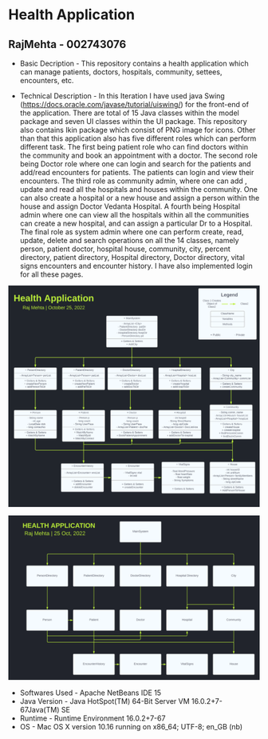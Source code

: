 # Health Application
## RajMehta - 002743076

* Basic Decription - This repository contains a health application which can manage patients, doctors, hospitals, community, settees, encounters, etc. 

* Technical Description - In this Iteration I have used java Swing (https://docs.oracle.com/javase/tutorial/uiswing/) for the front-end of the application. There are total of 15 Java classes within the model package and seven UI classes within the UI package. This repository also contains Ikin package which consist of PNG image for icons. Other than that this application also has five different roles which can perform different task. The first being patient role who can find doctors within the community and book an appointment with a doctor. The second role being Doctor role where one can login and search for the patients and add/read encounters for patients. The patients can login and view their encounters. The third role as community admin, where one can add , update and read all the hospitals and houses within the community. One can also create a hospital or a new house and assign a person within the house and assign Doctor Vedanta Hospital. A fourth being Hospital admin where one can view all the hospitals within all the communities can create a new hospital, and can assign a particular Dr to a Hospital. The final role as system admin where one can perform create, read, update, delete and search operations on all the 14 classes, namely person, patient doctor, hospital house, community, city, percent directory, patient directory, Hospital directory, Doctor directory, vital signs encounters and encounter history. I have also implemented login for all these pages.
    

![Class Diagram](classdiagram/HealthApplication_ClassDiagram.png)

![Flow Chart](classdiagram/HealthApplication_FlowChart.png)

* Softwares Used -  Apache NetBeans IDE 15
* Java Version - Java HotSpot(TM) 64-Bit Server VM 16.0.2+7-67Java(TM) SE 
* Runtime - Runtime Environment 16.0.2+7-67
* OS - Mac OS X version 10.16 running on x86_64; UTF-8; en_GB (nb)
